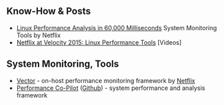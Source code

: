 Know-How & Posts
----------------

* [Linux Performance Analysis in 60,000 Milliseconds](http://techblog.netflix.com/2015/11/linux-performance-analysis-in-60s.html)
System Monitoring Tools by Netflix
* [Netflix at Velocity 2015: Linux Performance Tools](http://techblog.netflix.com/2015/08/netflix-at-velocity-2015-linux.html) [Videos]

System Monitoring, Tools
------------------------

* [Vector](https://github.com/Netflix/vector) - on-host performance monitoring framework by [Netflix](http://techblog.netflix.com/2015/04/introducing-vector-netflixs-on-host.html)
* [Performance Co-Pilot](http://pcp.io/) ([Github](https://github.com/performancecopilot/pcp)) - system performance and analysis framework

